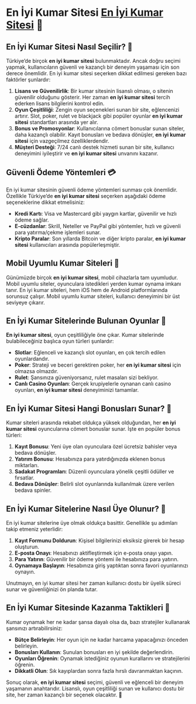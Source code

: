 # En İyi Kumar Sitesi [En İyi Kumar Sitesi](https://casinotr.link/gWCRZ4) 🎰

## En İyi Kumar Sitesi Nasıl Seçilir? 🎰

Türkiye’de birçok **en iyi kumar sitesi** bulunmaktadır. Ancak doğru seçimi yapmak, kullanıcıların güvenli ve kazançlı bir deneyim yaşaması için son derece önemlidir. En iyi kumar sitesi seçerken dikkat edilmesi gereken bazı faktörler şunlardır:

1. **Lisans ve Güvenilirlik**: Bir kumar sitesinin lisanslı olması, o sitenin güvenilir olduğunu gösterir. Her zaman **en iyi kumar sitesi** tercih ederken lisans bilgilerini kontrol edin.
2. **Oyun Çeşitliliği**: Zengin oyun seçenekleri sunan bir site, eğlencenizi artırır. Slot, poker, rulet ve blackjack gibi popüler oyunlar **en iyi kumar sitesi** standartları arasında yer alır.
3. **Bonus ve Promosyonlar**: Kullanıcılarına cömert bonuslar sunan siteler, daha kazançlı olabilir. Kayıt bonusları ve bedava dönüşler, **en iyi kumar sitesi** için vazgeçilmez özelliklerdendir.
4. **Müşteri Desteği**: 7/24 canlı destek hizmeti sunan bir site, kullanıcı deneyimini iyileştirir ve **en iyi kumar sitesi** unvanını kazanır.

## Güvenli Ödeme Yöntemleri 💳

En iyi kumar sitesinin güvenli ödeme yöntemleri sunması çok önemlidir. Özellikle Türkiye’de **en iyi kumar sitesi** seçerken aşağıdaki ödeme seçeneklerine dikkat etmelisiniz:

- **Kredi Kartı**: Visa ve Mastercard gibi yaygın kartlar, güvenilir ve hızlı ödeme sağlar.
- **E-cüzdanlar**: Skrill, Neteller ve PayPal gibi yöntemler, hızlı ve güvenli para yatırma/çekme işlemleri sunar.
- **Kripto Paralar**: Son yıllarda Bitcoin ve diğer kripto paralar, **en iyi kumar sitesi** kullanıcıları arasında popülerleşmiştir.

## Mobil Uyumlu Kumar Siteleri 📱

Günümüzde birçok **en iyi kumar sitesi**, mobil cihazlarla tam uyumludur. Mobil uyumlu siteler, oyunculara istedikleri yerden kumar oynama imkanı tanır. En iyi kumar siteleri, hem iOS hem de Android platformlarında sorunsuz çalışır. Mobil uyumlu kumar siteleri, kullanıcı deneyimini bir üst seviyeye çıkarır.

## En İyi Kumar Sitelerinde Bulunan Oyunlar 🎲

**En iyi kumar sitesi**, oyun çeşitliliğiyle öne çıkar. Kumar sitelerinde bulabileceğiniz başlıca oyun türleri şunlardır:

- **Slotlar**: Eğlenceli ve kazançlı slot oyunları, en çok tercih edilen oyunlardandır.
- **Poker**: Strateji ve beceri gerektiren poker, her **en iyi kumar sitesi** için olmazsa olmazdır.
- **Rulet**: Şansınıza güveniyorsanız, rulet masaları sizi bekliyor.
- **Canlı Casino Oyunları**: Gerçek krupiyelerle oynanan canlı casino oyunları, **en iyi kumar sitesi** deneyiminizi tamamlar.

## En İyi Kumar Sitesi Hangi Bonusları Sunar? 🎁

Kumar siteleri arasında rekabet oldukça yüksek olduğundan, her **en iyi kumar sitesi** oyuncularına cömert bonuslar sunar. İşte en popüler bonus türleri:

1. **Kayıt Bonusu**: Yeni üye olan oyunculara özel ücretsiz bahisler veya bedava dönüşler.
2. **Yatırım Bonusu**: Hesabınıza para yatırdığınızda eklenen bonus miktarları.
3. **Sadakat Programları**: Düzenli oyunculara yönelik çeşitli ödüller ve fırsatlar.
4. **Bedava Dönüşler**: Belirli slot oyunlarında kullanılmak üzere verilen bedava spinler.

## En İyi Kumar Sitelerine Nasıl Üye Olunur? 📝

En iyi kumar sitelerine üye olmak oldukça basittir. Genellikle şu adımları takip etmeniz yeterlidir:

1. **Kayıt Formunu Doldurun**: Kişisel bilgilerinizi eksiksiz girerek bir hesap oluşturun.
2. **E-posta Onayı**: Hesabınızı aktifleştirmek için e-posta onayı yapın.
3. **Para Yatırın**: Güvenilir bir ödeme yöntemi ile hesabınıza para yatırın.
4. **Oynamaya Başlayın**: Hesabınıza giriş yaptıktan sonra favori oyunlarınızı oynayın.

Unutmayın, en iyi kumar sitesi her zaman kullanıcı dostu bir üyelik süreci sunar ve güvenliğinizi ön planda tutar.

## En İyi Kumar Sitesinde Kazanma Taktikleri 🎯

Kumar oynamak her ne kadar şansa dayalı olsa da, bazı stratejiler kullanarak şansınızı artırabilirsiniz:

- **Bütçe Belirleyin**: Her oyun için ne kadar harcama yapacağınızı önceden belirleyin.
- **Bonusları Kullanın**: Sunulan bonusları en iyi şekilde değerlendirin.
- **Oyunları Öğrenin**: Oynamak istediğiniz oyunun kurallarını ve stratejilerini öğrenin.
- **Dikkatli Olun**: Sık kayıplardan sonra fazla hırslı davranmaktan kaçının.

Sonuç olarak, **en iyi kumar sitesi** seçimi, güvenli ve eğlenceli bir deneyim yaşamanın anahtarıdır. Lisanslı, oyun çeşitliliği sunan ve kullanıcı dostu bir site, her zaman kazançlı bir seçenek olacaktır. 🎲

